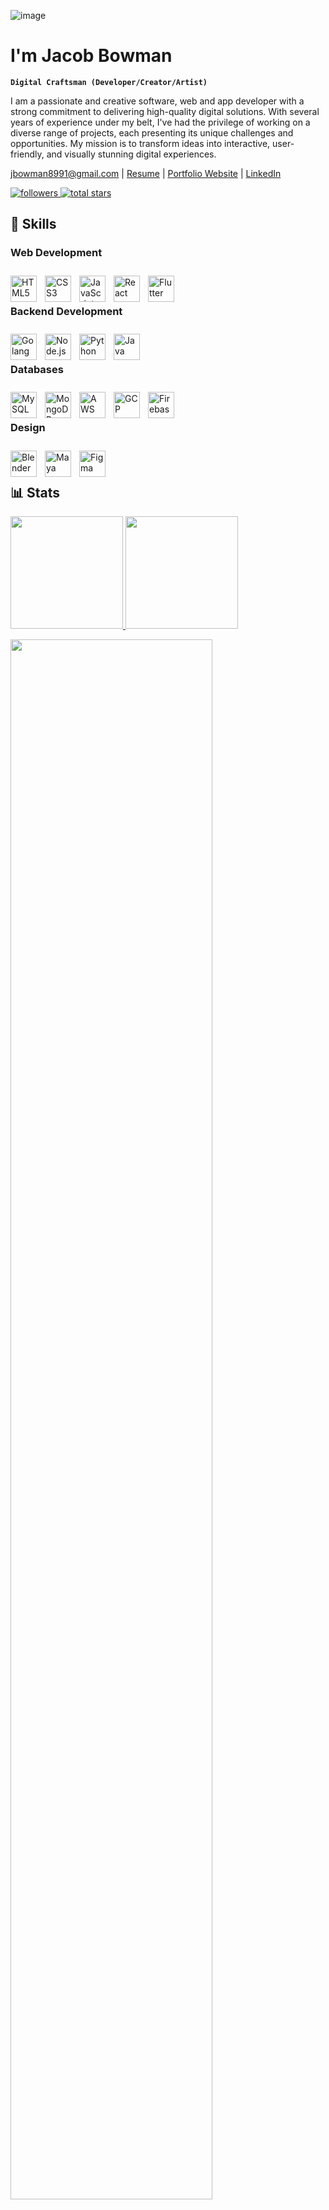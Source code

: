 <!--
**jbowwman8991/jbowwman8991** is a ✨ _special_ ✨ repository because its `README.md` (this file) appears on your GitHub profile.
-->

![image](https://github.com/user-attachments/assets/00ca8137-839b-42f9-b770-89f0a1fada39)

# I'm Jacob Bowman

**`Digital Craftsman (Developer/Creator/Artist)`**

I am a passionate and creative software, web and app developer with a strong commitment to delivering high-quality digital solutions. With several years of experience under my belt, I've had the privilege of working on a diverse range of projects, each presenting its unique challenges and opportunities. My mission is to transform ideas into interactive, user-friendly, and visually stunning digital experiences.

jbowman8991@gmail.com | 
[Resume](https://github.com/jbowwman8991/jbowwman8991/blob/main/Jacob%20Bowman%20Resume%20Sep.%202024.pdf) | 
[Portfolio Website](https://www.bodine17.com) | 
[LinkedIn](www.linkedin.com/in/1917-jacob-bowman)

<p align="left">
    <a href="https://github.com/jbowwman8991?tab=followers">
        <img alt="followers" title="Follow me on Github" src="https://custom-icon-badges.demolab.com/github/followers/jbowwman8991?color=236ad3&labelColor=1155ba&style=for-the-badge&logo=person-add&label=Follow&logoColor=white"/>
    </a>
    <a href="https://github.com/jbowwman8991?tab=repositories">
        <img alt="total stars" title="Total stars on GitHub" src="https://custom-icon-badges.demolab.com/github/stars/jbowwman8991?color=55960c&style=for-the-badge&labelColor=488207&logo=star"/>    
    </a>
</p>

## 🧰 Skills

### Web Development

<img alt="HTML5" title="HTML5" align="left" width="42px" style="padding-right:10px; padding-top:10px;" src="https://cdn.jsdelivr.net/gh/devicons/devicon/icons/html5/html5-plain.svg" />
<img alt="CSS3" title="CSS3" align="left" width="42px" style="padding-right:10px; padding-top:10px;" src="https://cdn.jsdelivr.net/gh/devicons/devicon/icons/css3/css3-plain.svg" />
<img alt="JavaScript" title="JavaScript" align="left" width="42px" style="padding-right:10px; padding-top:10px;" src="https://cdn.jsdelivr.net/gh/devicons/devicon/icons/javascript/javascript-plain.svg" />
<img alt="React" title="React" align="left" width="42px" style="padding-right:10px; padding-top:10px;" src="https://cdn.jsdelivr.net/gh/devicons/devicon@latest/icons/react/react-original.svg" />
<img alt="Flutter" title="Flutter" align="left" width="42px" style="padding-right:10px; padding-top:10px;" src="https://cdn.jsdelivr.net/gh/devicons/devicon@latest/icons/flutter/flutter-plain.svg" />

<br><br>

### Backend Development 

<img alt="Golang" title="Golang" align="left" width="42px" style="padding-right:10px; padding-top:10px;" src="https://cdn.jsdelivr.net/gh/devicons/devicon@latest/icons/go/go-original-wordmark.svg" />
<img alt="Node.js" title="Node.js" align="left" width="42px" style="padding-right:10px; padding-top:10px;" src="https://cdn.jsdelivr.net/gh/devicons/devicon@latest/icons/nodejs/nodejs-plain-wordmark.svg" />
<img alt="Python" title="Python" align="left" width="42px" style="padding-right:10px; padding-top:10px;" src="https://cdn.jsdelivr.net/gh/devicons/devicon@latest/icons/python/python-plain.svg" />
<img alt="Java" title="Java" align="left" width="42px" style="padding-right:10px; padding-top:10px;" src="https://cdn.jsdelivr.net/gh/devicons/devicon@latest/icons/java/java-original.svg" />

<br><br>

### Databases 

<img alt="MySQL" title="MySQL" align="left" width="42px" style="padding-right:10px; padding-top:10px;" src="https://cdn.jsdelivr.net/gh/devicons/devicon@latest/icons/mysql/mysql-original-wordmark.svg" />
<img alt="MongoDB" title="MongoDB" align="left" width="42px" style="padding-right:10px; padding-top:10px;" src="https://cdn.jsdelivr.net/gh/devicons/devicon@latest/icons/mongodb/mongodb-plain.svg" />
<img alt="AWS" title="AWS" align="left" width="42px" style="padding-right:10px; padding-top:10px;" src="https://cdn.jsdelivr.net/gh/devicons/devicon@latest/icons/amazonwebservices/amazonwebservices-original-wordmark.svg" />
<img alt="GCP" title="GCP" align="left" width="42px" style="padding-right:10px; padding-top:10px;" src="https://cdn.jsdelivr.net/gh/devicons/devicon@latest/icons/googlecloud/googlecloud-original.svg" />
<img alt="Firebase" title="Firebase" align="left" width="42px" style="padding-right:10px; padding-top:10px;" src="https://cdn.jsdelivr.net/gh/devicons/devicon@latest/icons/firebase/firebase-original.svg" />

<br><br>

### Design 

<img alt="Blender" title="Blender" align="left" width="42px" style="padding-right:10px; padding-top:10px;" src="https://cdn.jsdelivr.net/gh/devicons/devicon@latest/icons/blender/blender-original.svg" />
<img alt="Maya" title="Maya" align="left" width="42px" style="padding-right:10px; padding-top:10px;" src="https://cdn.jsdelivr.net/gh/devicons/devicon@latest/icons/maya/maya-plain.svg" />
<img alt="Figma" title="Figma" align="left" width="42px" style="padding-right:10px; padding-top:10px;" src="https://cdn.jsdelivr.net/gh/devicons/devicon@latest/icons/figma/figma-original.svg" />

<br><br>

<!--
<ul>
    <li>Web Development - HTML, CSS, JavaScript, React, React Native, Flutter</li>
    <li>Backend Development - Golang, Node.js, Python, Java</li>
    <li>Databases - SQL, MongoDB, AWS, GCP, Firebase</li>
    <li>Git, GitHub, GitHub Actions</li>
    <li>3D Modeling, Blender, Maya, Nomad Sculpt</li>
    <li>UI/UX Design, Figma, Procreate, User Research</li>
</ul>
-->

<!--
#

### ⌨️ Recent Projects

<img src="https://www.pngall.com/wp-content/uploads/2018/04/Under-Construction-PNG-Picture.png" />
-->

## 📊 Stats

<!--
![Jacob's GitHub stats](https://github-readme-stats.vercel.app/api?username=jbowwman8991&show_icons=true&theme=tokyonight)
-->

<!--
### 🏔️ My Coding Journey
<img src="https://www.pngall.com/wp-content/uploads/2018/04/Under-Construction-PNG-Picture.png" />
-->

<p align="left">
    <a href="https://github.com/jbowwman8991">
        <img height="180em" src="https://github-readme-stats-git-masterrstaa-rickstaa.vercel.app/api?username=jbowwman8991&show_icons=true&theme=tokyonight&include_all_commits=true&count_private=true&hide_border=true"/>
        <img height="180em" src="https://github-readme-stats-eight-theta.vercel.app/api/top-langs/?username=jbowwman8991&langs_count=12&layout=compact&langs_count=8&theme=tokyonight&include_all_commits=true&count_private=true&hide_border=true" />
    </a>
</p>
<p align="left">
    <a href="https://github.com/jbowwman8991"> 
        <img width="80%" src="https://github-readme-streak-stats.herokuapp.com/?user=jbowwman8991&show_icons=true&locale=en&layout=demo&theme=tokyonight&hide_border=true" /> 
    </a>  
</p>

